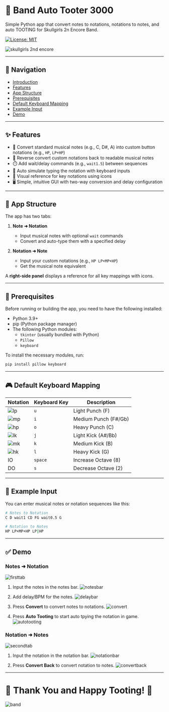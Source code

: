 # 🎵 Band Auto Tooter 3000
Simple Python app that convert notes to notations, notations to notes, and auto TOOTING for Skullgirls 2n Encore Band.

[![License: MIT](https://img.shields.io/badge/License-MIT-yellow.svg)](https://opensource.org/licenses/MIT)

![skullgirls 2nd encore](assets/image-8.png)

---

## 🧭 Navigation

- [Introduction](#-band-auto-tooter-3000)
- [Features](#-features)
- [App Structure](#-structure)
- [Prerequisites](#-prerequisites)
- [Default Keyboard Mapping](#-keyboard-mapping)
- [Example Input](#-example-input)
- [Demo](#-demo)

---

## ✨ Features

- 🎹 Convert standard musical notes (e.g., C, D#, A) into custom button notations (e.g., `HP`, `LP+HP`)
- 🔁 Reverse convert custom notations back to readable musical notes
- ⏱️ Add wait/delay commands (e.g., `wait1.5`) between sequences
- 🚀 Auto simulate typing the notation with keyboard inputs
- 🎨 Visual reference for key notations using icons
- 🖥️ Simple, intuitive GUI with two-way conversion and delay configuration

---

## 🧭 App Structure

The app has two tabs:

1. **Note ➜ Notation**
   - Input musical notes with optional `wait` commands
   - Convert and auto-type them with a specified delay

2. **Notation ➜ Note**
   - Input your custom notations (e.g., `HP LP+MP+HP`)
   - Get the musical note equivalent

A **right-side panel** displays a reference for all key mappings with icons.

---


## 🧰 Prerequisites

Before running or building the app, you need to have the following installed:

- Python 3.9+
- pip (Python package manager)
- The following Python modules:
  - `tkinter` (usually bundled with Python)
  - `Pillow`
  - `keyboard`

To install the necessary modules, run:

```bash
pip install pillow keyboard
```

--- 

## 🎮 Default Keyboard Mapping

| Notation | Keyboard Key | Description          |
|----------|---------------|----------------------|
| ![lp](images/lp.png)       | `u`           | Light Punch (F)      |
| ![mp](images/mp.png)       | `i`           | Medium Punch (F#/Gb) |
| ![hp](images/hp.png)       | `o`           | Heavy Punch (C)      |
| ![lk](images/lk.png)       | `j`           | Light Kick (A#/Bb)   |
| ![mk](images/mk.png)       | `k`           | Medium Kick (B)      |
| ![hk](images/hk.png)       | `l`           | Heavy Kick (G)       |
| IO                         | `space`       | Increase Octave (8)  |
| DO                         | `s`           | Decrease Octave (2)  |

---


## 📝 Example Input

You can enter musical notes or notation sequences like this:

```bash
# Notes to Notation
C D wait1 CD FG wait0.5 G

# Notation to Notes
HP LP+MP+HP LP|HP
```
---

## ✅ Demo

### Notes ➜ Notation
![firsttab](assets/image.png)

1. Input the notes in the notes bar.
![notesbar](assets/image-1.png)

2. Add delay/BPM for the notes.
![delaybar](assets/image-2.png)

3. Press **Convert** to convert notes to notations.
![convert](assets/image-3.png)

4. Press **Auto Tooting** to start auto tpying the notation in game.
![autotooting](assets/image-4.png)

### Notation ➜ Notes
![secondtab](assets/image-5.png)

1. Input the notation in the notation bar.
![notationbar](assets/image-6.png)

2. Press **Convert Back** to convert notation to notes.
![convertback](assets/image-7.png)

---

# 🎉 Thank You and Happy Tooting! 🎉
![band](assets/image-9.png)
